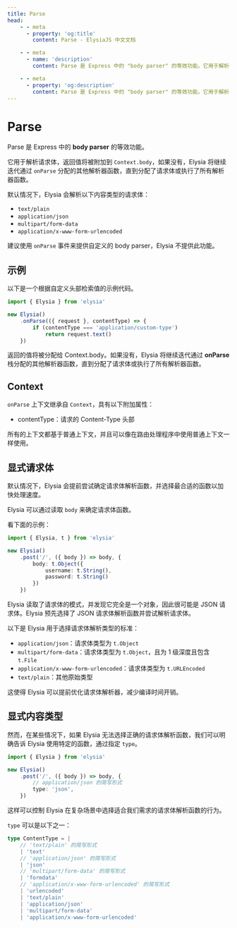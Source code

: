 ```yaml
---
title: Parse
head:
    - - meta
      - property: 'og:title'
        content: Parse - ElysiaJS 中文文档

    - - meta
      - name: 'description'
        content: Parse 是 Express 中的 "body parser" 的等效功能。它用于解析请求体，返回值将被附加到 `Context.body`，如果没有，Elysia 将继续迭代通过 `onParse` 分配的其他解析器函数，直到分配了请求体或执行了所有解析器函数。

    - - meta
      - property: 'og:description'
        content: Parse 是 Express 中的 "body parser" 的等效功能。它用于解析请求体，返回值将被附加到 `Context.body`，如果没有，Elysia 将继续迭代通过 `onParse` 分配的其他解析器函数，直到分配了请求体或执行了所有解析器函数。
---
```


# Parse

Parse 是 Express 中的 **body parser** 的等效功能。

它用于解析请求体，返回值将被附加到 `Context.body`，如果没有，Elysia 将继续迭代通过 `onParse` 分配的其他解析器函数，直到分配了请求体或执行了所有解析器函数。

默认情况下，Elysia 会解析以下内容类型的请求体：

- `text/plain`
- `application/json`
- `multipart/form-data`
- `application/x-www-form-urlencoded`

建议使用 `onParse` 事件来提供自定义的 body parser，Elysia 不提供此功能。

## 示例

以下是一个根据自定义头部检索值的示例代码。

```typescript twoslash
import { Elysia } from 'elysia'

new Elysia()
    .onParse(({ request }, contentType) => {
        if (contentType === 'application/custom-type')
            return request.text()
    })
```

返回的值将被分配给 Context.body。如果没有，Elysia 将继续迭代通过 **onParse** 栈分配的其他解析器函数，直到分配了请求体或执行了所有解析器函数。

## Context

`onParse` 上下文继承自 `Context`，具有以下附加属性：

- contentType：请求的 Content-Type 头部

所有的上下文都基于普通上下文，并且可以像在路由处理程序中使用普通上下文一样使用。

## 显式请求体

默认情况下，Elysia 会提前尝试确定请求体解析函数，并选择最合适的函数以加快处理速度。

Elysia 可以通过读取 `body` 来确定请求体函数。

看下面的示例：

```typescript twoslash
import { Elysia, t } from 'elysia'

new Elysia()
    .post('/', ({ body }) => body, {
        body: t.Object({
            username: t.String(),
            password: t.String()
        })
    })
```

Elysia 读取了请求体的模式，并发现它完全是一个对象，因此很可能是 JSON 请求体。Elysia 预先选择了 JSON 请求体解析函数并尝试解析请求体。

以下是 Elysia 用于选择请求体解析类型的标准：

- `application/json`：请求体类型为 `t.Object`
- `multipart/form-data`：请求体类型为 `t.Object`，且为 1 级深度且包含 `t.File`
- `application/x-www-form-urlencoded`：请求体类型为 `t.URLEncoded`
- `text/plain`：其他原始类型

这使得 Elysia 可以提前优化请求体解析器，减少编译时间开销。

## 显式内容类型

然而，在某些情况下，如果 Elysia 无法选择正确的请求体解析函数，我们可以明确告诉 Elysia 使用特定的函数，通过指定 `type`。

```typescript twoslash
import { Elysia } from 'elysia'

new Elysia()
    .post('/', ({ body }) => body, {
        // application/json 的简写形式
        type: 'json',
    })
```

这样可以控制 Elysia 在复杂场景中选择适合我们需求的请求体解析函数的行为。

`type` 可以是以下之一：

```typescript
type ContentType = |
    // 'text/plain' 的简写形式
    | 'text'
    // 'application/json' 的简写形式
    | 'json'
    // 'multipart/form-data' 的简写形式
    | 'formdata'
    // 'application/x-www-form-urlencoded' 的简写形式
    | 'urlencoded'
    | 'text/plain'
    | 'application/json'
    | 'multipart/form-data'
    | 'application/x-www-form-urlencoded'
```
